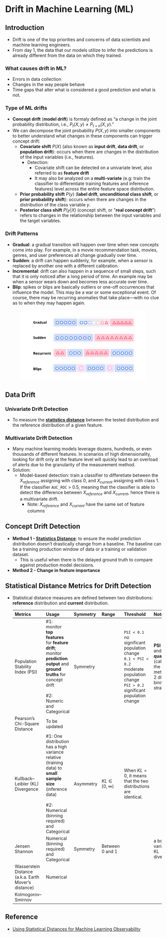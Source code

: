 # Drift in Machine Learning (ML)

## Introduction

- Drift is one of the top priorities and concerns of data scientists and machine learning engineers.
- From day 1, the data that our models utilize to infer the predictions is already different from the data on which they trained.

### What causes drift in ML?

- Errors in data collection
- Changes in the way people behave
- Time gaps that alter what is considered a good prediction and what is not.

### Type of ML drifts

- **Concept drift** (**model drift**) is formaly defined as “a change in the joint probability distribution, i.e., $P_t(X,y)  \neq  P_{t+n}(X,y).$”
- We can decompose the joint probability $P(X,y)$ into smaller components to better understand what changes in these components can trigger concept drift:
  - **Covariate shift** $P(X)$ (also known as **input drift**, **data drift**, or **population drift**): occurs when there are changes in the distribution of the input variables (i.e., features).
    - Detection:
      - Covariate shift can be detected on a univariate level, also referred to as **feature drift**
      - It may also be analyzed on a **multi-variate** (e.g: train the classifier to differentiate training features and inference features) level across the entire feature space distribution.
  - **Prior probability shift** $P(y)$ (**label drift**, **unconditional class shift**, or **prior probability shift**): occurs when there are changes in the distribution of the class variable $y$.
  - **Posterior class shift** $P(y | X)$ (concept shift, or "**real concept drift**") refers to changes in the relationship between the input variables and the target variables.

### Drift Patterns

- **Gradual**: a gradual transition will happen over time when new concepts come into play. For example, in a movie recommendation task, movies, genres, and user preferences all change gradually over time.
- **Sudden**: a drift can happen suddenly, for example, when a sensor is replaced by another one with a different calibration.
- **Incremental**: drift can also happen in a sequence of small steps, such that it is only noticed after a long period of time. An example may be when a sensor wears down and becomes less accurate over time.
- **Blip**: spikes or blips are basically outliers or one-off occurrences that influence the model. This may be a war or some exceptional event. Of course, there may be recurring anomalies that take place—with no clue as to when they may happen again.

<p align="center"><img src="../../assets/img/patterns-of-drift.png" width=400></p>

## Data Drift

### Univariate Drift Detection

- To measure the [**statistics distance**](#statistical-distance-metrics-for-drift-detection) between the tested distribution and the reference distribution of a given feature.

### Multivariate Drift Detection

- Many machine learning models leverage dozens, hundreds, or even thousands of different features. In scenarios of high dimensionality, looking for drift only at the feature level will quickly lead to an overload of alerts due to the granularity of the measurement method.
- Solution:
  - Model-based detection: train a classifier to differetiate between the $X_{reference}$ assigning with class $0$, and $X_{current}$ assigning with class $1$. If the classifier `AUC_ROC` > 0.5, meaning that the classifier is able to detect the difference between $X_{reference}$ and $X_{current}$, hence there is a multivariate drift.
    - Note: $X_{reference}$ and $X_{current}$ have the same set of feature columns

## Concept Drift Detection

- **Method 1 - [Statistics Distance](#statistical-distance-metrics-for-drift-detection)**: to ensure the model prediction distribution doesn’t drastically change from a baseline. The baseline can be a training production window of data or a training or validation dataset.
  - This is useful when there is the delayed ground truth to compare against production model decisions.
- **Method 2 - Change in feature importance**

## Statistical Distance Metrics for Drift Detection

- Statistical distance measures are defined between two distributions: **reference** distribution and **current** distribution.

  | Metrics                                              | Usage                                                                                                                                                                | Symmetry  | Range               | Threshold                                                                                                                                 | Note                                                                                                 |
  | ---------------------------------------------------- | -------------------------------------------------------------------------------------------------------------------------------------------------------------------- | --------- | ------------------- | ----------------------------------------------------------------------------------------------------------------------------------------- | ---------------------------------------------------------------------------------------------------- |
  | Population Stability Index (PSI)                     | #1: monitor **top features** for **feature drift**; monitor **prediction output** and **ground truths** for concept drift<br><br>#2: Numeric and Categorical         | Symmetry  |                     | `PSI < 0.1` no significant population change<br>`0.1 < PSI < 0.2` moderate population change<br>`PSI > 0.2` significant population change | **PSI bins** and **PSI quantiles** (calculating the same metric with 2 different binning strategies) |
  | Pearson’s Chi-Square Distance                        | To be updated                                                                                                                                                        |           |                     |                                                                                                                                           |                                                                                                      |
  | Kullback–Leibler (KL) Divergence                     | #1: One distribution has a high variance relative (training data) to **small sample size** (inference data)<br><br> #2: Numerical (binning required) and Categorical | Asymmetry | $KL \in [0,\infty)$ | When $KL=0$, it means that the two distributions are identical.                                                                           |                                                                                                      |
  | Jensen Shannon                                       | Numerical (binning required) and Categorical                                                                                                                         | Symmetry  | Between 0 and 1     |                                                                                                                                           | a bounded variant of KL divergence                                                                   |
  | Wasserstein Distance (a.k.a. Earth Mover’s distance) | Numerical                                                                                                                                                            |           |                     |                                                                                                                                           |                                                                                                      |
  | Kolmogorov–Smirnov                                   |                                                                                                                                                                      |           |                     |                                                                                                                                           |                                                                                                      |

## Reference

- [Using Statistical Distances for Machine Learning Observability](https://medium.com/towards-data-science/using-statistical-distance-metrics-for-machine-learning-observability-4c874cded78)

